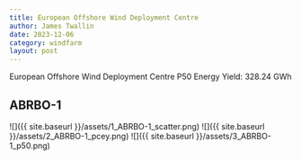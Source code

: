 ```yaml
---
title: European Offshore Wind Deployment Centre
author: James Twallin
date: 2023-12-06
category: windfarm
layout: post
---
```

European Offshore Wind Deployment Centre P50 Energy Yield: 328.24 GWh

ABRBO-1
-------------
![]({{ site.baseurl }}/assets/1_ABRBO-1_scatter.png)
![]({{ site.baseurl }}/assets/2_ABRBO-1_pcey.png)
![]({{ site.baseurl }}/assets/3_ABRBO-1_p50.png)

